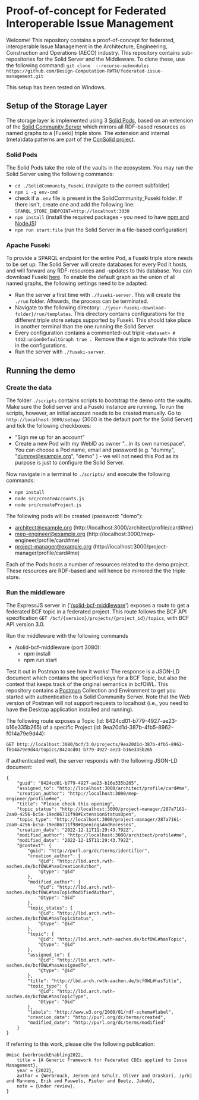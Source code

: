 # Proof-of-concept for Federated Interoperable Issue Management
Welcome! This repository contains a proof-of-concept for federated, interoperable Issue Management in the Architecture, Engineering, Construction and Operations (AECO) industry. This repository contains sub-repositories for the Solid Server and the Middleware. To clone these, use the following command: `git clone  --recurse-submodules https://github.com/Design-Computation-RWTH/federated-issue-management.git`

This setup has been tested on Windows.


## Setup of the Storage Layer
The storage layer is implemented using 3 [Solid Pods](https://solidproject.org/), based on an extension of the [Solid Community Server](https://solidcommunity.be/community-solid-server/) which mirrors all RDF-based resources as named graphs to a [Fuseki] triple store. The extension and internal (meta)data patterns are part of the [ConSolid project](https://github.com/consolidproject). 

### Solid Pods
The Solid Pods take the role of the vaults in the ecosystem. You may run the Solid Server using the following commands:
  * `cd ./SolidCommunity_Fuseki` (navigate to the correct subfolder)
  * `npm i -g env-cmd`
  * check if a `.env` file is present in the SolidCommunity_Fuseki folder. If there isn't, create one and add the following line: `SPARQL_STORE_ENDPOINT=http://localhost:3030`
  * `npm install` (install the required packages - you need to have [npm and NodeJS](https://docs.npmjs.com/downloading-and-installing-node-js-and-npm))
  * `npm run start:file` (run the Solid Server in a file-based configuration)

### Apache Fuseki
To provide a SPARQL endpoint for the entire Pod, a Fuseki triple store needs to be set up. The Solid Server will create databases for every Pod it hosts, and will forward any RDF-resources and -updates to this database. You can download Fuseki [here](https://dlcdn.apache.org/jena/binaries/apache-jena-fuseki-4.6.1.zip). To enable the default graph as the union of all named graphs, the following settings need to be adapted:

  * Run the server a first time with `./fuseki-server`. This will create the `./run` folder. Aftwards, the process can be terminated.
  * Navigate to the following directory: `./{your-fuseki-download-folder}/run/templates`. This directory contains configurations for the different triple store setups supported by Fuseki. This should take place in another terminal than the one running the Solid Server.
  * Every configuration contains a commented-out triple `<dataset> # tdb2:unionDefaultGraph true . `Remove the `#` sign to activate this triple in the configurations.
  * Run the server with `./fuseki-server`.

## Running the demo
### Create the data
The folder `./scripts` contains scripts to bootstrap the demo onto the vaults. Make sure the Solid server and a Fuseki instance are running. To run the scripts, however, an initial account needs to be created manually. Go to `http://localhost:3000/setup/` (3000 is the default port for the Solid Server) and tick the following checkboxes: 

  * "Sign me up for an account"
  * Create a new Pod with my WebID as owner "...in its own namespace". You can choose a Pod name, email and password (e.g. "dummy", "dummy@example.org", "demo" ) - we will not need this Pod as its purpose is just to configure the Solid Server. 

Now navigate in a terminal to `./scripts/` and execute the following commands: 

  * `npm install`
  * `node src/createAccounts.js`
  * `node src/createProject.js`

The following pods will be created (password: "demo"):

  * architect@example.org (http://localhost:3000/architect/profile/card#me)
  * mep-engineer@example.org (http://localhost:3000/mep-engineer/profile/card#me)
  * project-manager@example.org (http://localhost:3000/project-manager/profile/card#me)

Each of the Pods hosts a number of resources related to the demo project. These resources are RDF-based and will hence be mirrored the the triple store.

### Run the middleware
The ExpressJS server in ('[/solid-bcf-middleware](/solid-bcf-middleware)') exposes a route to get a federated BCF topic in a federated project. This route follows the BCF API specification ```GET /bcf/{version}/projects/{project_id}/topics```, with BCF API version 3.0.

Run the middleware with the following commands
* /solid-bcf-middleware (port 3080):
  * npm install
  * npm run start

Test it out in Postman to see how it works! The response is a JSON-LD document which contains the specified keys for a BCF Topic, but also the context that keeps track of the original semantics in bcfOWL. This repository contains a [Postman](https://www.postman.com/) Collection and Environment to get you started with authentication to a Solid Community Server. Note that the Web version of Postman will not support requests to localhost (i.e., you need to have the Desktop application installed and running).

The following route exposes a Topic (id: 8424cd01-b779-4927-ae23-b16e335b265) of a specific Project (id: 9ea20d1d-387b-4fb5-8962-f014a79e9d44):

```GET http://localhost:3080/bcf/3.0/projects/9ea20d1d-387b-4fb5-8962-f014a79e9d44/topics/8424cd01-b779-4927-ae23-b16e335b265```

If authenticated well, the server responds with the following JSON-LD document:

```
{
    "guid": "8424cd01-b779-4927-ae23-b16e335b265",
    "assigned_to": "http://localhost:3000/architect/profile/card#me",
    "creation_author": "http://localhost:3000/mep-engineer/profile#me",
    "title": "Please check this opening",
    "topic_status": "http://localhost:3000/project-manager/287a7161-2aa0-4256-bc5a-19ed86711f98#ExtensionStatusOpen",
    "topic_type": "http://localhost:3000/project-manager/287a7161-2aa0-4256-bc5a-19ed86711f98#OpeningsAndRecesses",
    "creation_date": "2022-12-11T11:29:43.792Z",
    "modified_author": "http://localhost:3000/architect/profile#me",
    "modified_date": "2022-12-15T11:29:43.792Z",
    "@context": {
        "guid": "http://purl.org/dc/terms/identifier",
        "creation_author": {
            "@id": "http://lbd.arch.rwth-aachen.de/bcfOWL#hasCreationAuthor",
            "@type": "@id"
        },
        "modified_author": {
            "@id": "http://lbd.arch.rwth-aachen.de/bcfOWL#hasTopicModifiedAuthor",
            "@type": "@id"
        },
        "topic_status": {
            "@id": "http://lbd.arch.rwth-aachen.de/bcfOWL#hasTopicStatus",
            "@type": "@id"
        },
        "topic": {
            "@id": "http://lbd.arch.rwth-aachen.de/bcfOWL#hasTopic",
            "@type": "@id"
        },
        "assigned_to": {
            "@id": "http://lbd.arch.rwth-aachen.de/bcfOWL#hasAssignedTo",
            "@type": "@id"
        },
        "title": "http://lbd.arch.rwth-aachen.de/bcfOWL#hasTitle",
        "topic_type": {
            "@id": "http://lbd.arch.rwth-aachen.de/bcfOWL#hasTopicType",
            "@type": "@id"
        },
        "labels": "http://www.w3.org/2000/01/rdf-schema#label",
        "creation_date": "http://purl.org/dc/terms/created",
        "modified_date": "http://purl.org/dc/terms/modified"
    }
}
```

If referring to this work, please cite the following publication: 
```
@misc {werbrouckEnabling2022,
    title = {A Generic Framework for Federated CDEs applied to Issue Management},
    year = {2022},
    author = {Werbrouck, Jeroen and Schulz, Oliver and Oraskari, Jyrki and Mannens, Erik and Pauwels, Pieter and Beetz, Jakob},
    note = {Under review},
}
``` 